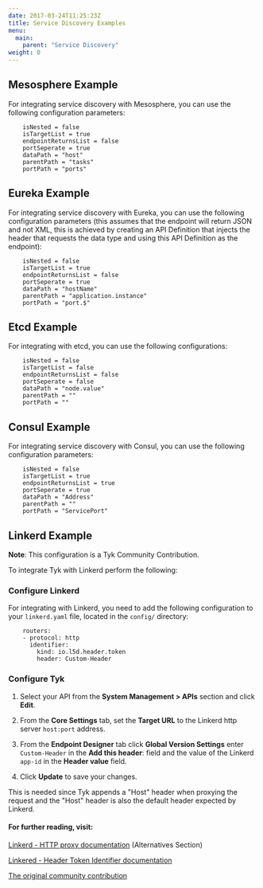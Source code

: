 ```yaml
---
date: 2017-03-24T11:25:23Z
title: Service Discovery Examples
menu:
  main:
    parent: "Service Discovery"
weight: 0 
---
```


## <a name="mesosphere"></a> Mesosphere Example

For integrating service discovery with Mesosphere, you can use the following configuration parameters:

```
	isNested = false
	isTargetList = true
	endpointReturnsList = false
	portSeperate = true
	dataPath = "host"
	parentPath = "tasks"
	portPath = "ports"
```

## <a name="eureka"></a> Eureka Example

For integrating service discovery with Eureka, you can use the following configuration parameters (this assumes that the endpoint will return JSON and not XML, this is achieved by creating an API Definition that injects the header that requests the data type and using this API Definition as the endpoint):

```
	isNested = false
	isTargetList = true
	endpointReturnsList = false
	portSeperate = true
	dataPath = "hostName"
	parentPath = "application.instance"
	portPath = "port.$"
```

## <a name="etcd"></a> Etcd Example

For integrating with etcd, you can use the following configurations:

```
	isNested = false
	isTargetList = false
	endpointReturnsList = false
	portSeperate = false
	dataPath = "node.value"
	parentPath = ""
	portPath = ""
```

## <a name="consul"></a> Consul Example

For integrating service discovery with Consul, you can use the following configuration parameters:

```
	isNested = false
	isTargetList = true
	endpointReturnsList = true
	portSeperate = true
	dataPath = "Address"
	parentPath = ""
	portPath = "ServicePort"
```

## <a name="linkerd"></a> Linkerd Example

**Note**: This configuration is a Tyk Community Contribution.

To integrate Tyk with Linkerd perform the following:

### Configure Linkerd

For integrating with Linkerd, you need to add the following configuration to your `linkerd.yaml` file, located in the `config/` directory:

```
	routers:
	- protocol: http
	  identifier:
	    kind: io.l5d.header.token
	    header: Custom-Header
```

### Configure Tyk

1. Select your API from the **System Management > APIs** section and click **Edit**.

2. From the **Core Settings** tab, set the **Target URL** to the Linkerd http server `host:port` address.

3. From the **Endpoint Designer** tab click **Global Version Settings** enter `Custom-Header` in the **Add this header**: field and the value of the Linkerd `app-id` in the **Header value** field.

4. Click **Update** to save your changes.

This is needed since Tyk appends a "Host" header when proxying the request and the "Host" header is also the default header expected by Linkerd.

#### For further reading, visit:

[Linkerd - HTTP proxy documentation][1] (Alternatives Section)

[Linkered - Header Token Identifier documentation][3]

[The original community contribution][2]


[1]: https://linkerd.io/features/http-proxy/ 

[2]: https://community.tyk.io/t/using-tyk-gateway-with-linkerd/1568

[3]: https://linkerd.io/config/0.9.1/linkerd/index.html#header-token-identifier

